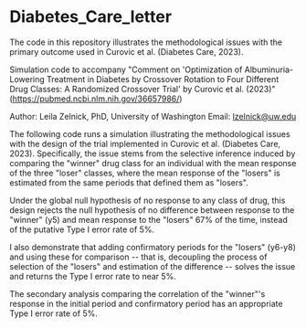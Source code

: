 # Diabetes_Care_letter
The code in this repository illustrates the methodological issues with the primary outcome used in Curovic et al. (Diabetes Care, 2023). 

Simulation code to accompany "Comment on 'Optimization of Albuminuria-Lowering Treatment in Diabetes by Crossover Rotation to Four Different Drug Classes: A Randomized Crossover Trial' by Curovic et al. (2023)" (https://pubmed.ncbi.nlm.nih.gov/36657986/)

Author: Leila Zelnick, PhD, University of Washington
Email: lzelnick@uw.edu

The following code runs a simulation illustrating the methodological
issues with the design of the trial implemented in Curovic et al.
(Diabetes Care, 2023). Specifically, the issue stems from the
selective inference induced by comparing the "winner" drug class
for an individual with the mean response of the three "loser"
classes, where the mean response of the "losers" is estimated
from the same periods that defined them as "losers".

Under the global null hypothesis of no response to any class of drug,
this design rejects the null hypothesis of no difference between
response to the "winner" (y5) and mean response to the "losers"
67% of the time, instead of the putative Type I error rate of 5%.

I also demonstrate that adding confirmatory periods for the "losers"
(y6-y8) and using these for comparison -- that is, decoupling the
process of selection of the "losers" and estimation of the difference
-- solves the issue and returns the Type I error rate to near 5%.

The secondary analysis comparing the correlation of the "winner"'s
response in the initial period and confirmatory period has an
appropriate Type I error rate of 5%.
